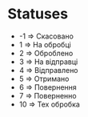 # Statuses
 - -1 => Скасовано
 - 1 => На обробці
 - 2 => Оброблено
 - 3 => На відправці
 - 4 => Відправлено
 - 5 => Отримано
 - 6 => Повернення
 - 7 => Поверненно
 - 10 => Тех обробка